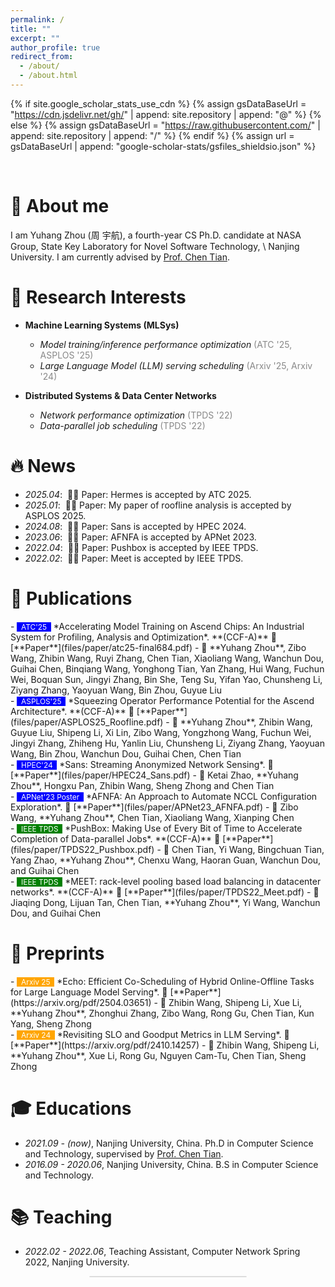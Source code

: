 ```yaml
---
permalink: /
title: ""
excerpt: ""
author_profile: true
redirect_from:
  - /about/
  - /about.html
---
```


{% if site.google_scholar_stats_use_cdn %}
{% assign gsDataBaseUrl = "https://cdn.jsdelivr.net/gh/" | append: site.repository | append: "@" %}
{% else %}
{% assign gsDataBaseUrl = "https://raw.githubusercontent.com/" | append: site.repository | append: "/" %}
{% endif %}
{% assign url = gsDataBaseUrl | append: "google-scholar-stats/gsfiles_shieldsio.json" %}

<span class='anchor' id='about-me'></span>

<br>


# 👋 About me
I am Yuhang Zhou (周 宇航), a fourth-year CS Ph.D. candidate at NASA Group, State Key Laboratory for Novel Software Technology, 
\\
Nanjing University. I am currently advised by [Prof. Chen Tian](https://cs.nju.edu.cn/tianchen/index.htm).  
<!-- This is my [CV](../files/yuhangzhou_CV.pdf). -->

# 🌱 Research Interests
- **Machine Learning Systems (MLSys)**
  - *Model training/inference performance optimization* <span style="color: #888;">(ATC '25, ASPLOS '25)</span>
  - *Large Language Model (LLM) serving scheduling* <span style="color: #888;">(Arxiv '25, Arxiv '24)</span>

- **Distributed Systems & Data Center Networks**
  - *Network performance optimization* <span style="color: #888;">(TPDS '22)</span>
  - *Data-parallel job scheduling* <span style="color: #888;">(TPDS '22)</span>


# 🔥 News
- *2025.04*: &nbsp;🎉🎉 Paper: Hermes is accepted by ATC 2025.
- *2025.01*: &nbsp;🎉🎉 Paper: My paper of roofline analysis is accepted by ASPLOS 2025.
- *2024.08*: &nbsp;🎉🎉 Paper: Sans is accepted by HPEC 2024.
- *2023.06*: &nbsp;🎉🎉 Paper: AFNFA is accepted by APNet 2023.
- *2022.04*: &nbsp;🎉🎉 Paper: Pushbox is accepted by IEEE TPDS.
- *2022.02*: &nbsp;🎉🎉 Paper: Meet is accepted by IEEE TPDS.


# 📝 Publications
<div class='paper-box-text' markdown="1">
- <span style="background-color: blue; color: white; font-size: 0.85em;">&nbsp;
  ATC'25 &nbsp;</span>
  *Accelerating Model Training on Ascend Chips: An Industrial System for Profiling, Analysis and Optimization*. **(CCF-A)** 📄 [**Paper**](files/paper/atc25-final684.pdf)
  - 👤 **Yuhang Zhou**, Zibo Wang, Zhibin Wang, Ruyi Zhang, Chen Tian, Xiaoliang Wang, Wanchun Dou, Guihai Chen, Binqiang Wang, Yonghong Tian, Yan Zhang, Hui Wang, Fuchun Wei, Boquan Sun, Jingyi Zhang, Bin She, Teng Su, Yifan Yao, Chunsheng Li, Ziyang Zhang, Yaoyuan Wang, Bin Zhou, Guyue Liu
</div>

<div class='paper-box-text' markdown="1">
- <span style="background-color: blue; color: white; font-size: 0.85em;">&nbsp;
  ASPLOS'25 &nbsp;</span>
  *Squeezing Operator Performance Potential for the Ascend Architecture*. **(CCF-A)** 📄 [**Paper**](files/paper/ASPLOS25_Roofline.pdf)
  - 👤 **Yuhang Zhou**, Zhibin Wang, Guyue Liu, Shipeng Li, Xi Lin, Zibo Wang, Yongzhong Wang, Fuchun Wei, Jingyi Zhang, Zhiheng Hu, Yanlin Liu, Chunsheng Li, Ziyang Zhang, Yaoyuan Wang, Bin Zhou, Wanchun Dou, Guihai Chen, Chen Tian
</div>

<div class='paper-box-text' markdown="1">
- <span style="background-color: blue; color: white; font-size: 0.85em;">&nbsp;
  HPEC'24 &nbsp;</span>
  *Sans: Streaming Anonymized Network Sensing*. 📄 [**Paper**](files/paper/HPEC24_Sans.pdf)
  - 👤 Ketai Zhao, **Yuhang Zhou**, Hongxu Pan, Zhibin Wang, Sheng Zhong and Chen Tian
</div>

<div class='paper-box-text' markdown="1">
- <span style="background-color: blue; color: white; font-size: 0.85em;">&nbsp;
  APNet'23 Poster &nbsp;</span>
  *AFNFA: An Approach to Automate NCCL Configuration Exploration*. 📄 [**Paper**](files/paper/APNet23_AFNFA.pdf)
  - 👤 Zibo Wang, **Yuhang Zhou**, Chen Tian, Xiaoliang Wang, Xianping Chen
</div>

<div class='paper-box-text' markdown="1">
- <span style="background-color: green; color: white; font-size: 0.85em;">&nbsp;
  IEEE TPDS &nbsp;</span>
  *PushBox: Making Use of Every Bit of Time to Accelerate Completion of Data-parallel Jobs*. **(CCF-A)** 📄 [**Paper**](files/paper/TPDS22_Pushbox.pdf)
  - 👤 Chen Tian, Yi Wang, Bingchuan Tian, Yang Zhao, **Yuhang Zhou**, Chenxu Wang, Haoran Guan, Wanchun Dou, and Guihai Chen
</div>

<div class='paper-box-text' markdown="1">
- <span style="background-color: green; color: white; font-size: 0.85em;">&nbsp;
  IEEE TPDS &nbsp;</span>
  *MEET: rack-level pooling based load balancing in datacenter networks*. **(CCF-A)** 📄 [**Paper**](files/paper/TPDS22_Meet.pdf)
  - 👤 Jiaqing Dong, Lijuan Tan, Chen Tian, **Yuhang Zhou**, Yi Wang, Wanchun Dou, and Guihai Chen
</div>


# 📰 Preprints
<div class='paper-box-text' markdown="1">
- <span style="background-color: orange; color: white; font-size: 0.85em;">&nbsp;
  Arxiv 25 &nbsp;</span>
  *Echo: Efficient Co-Scheduling of Hybrid Online-Offline Tasks for Large Language Model Serving*. 📄 [**Paper**](https://arxiv.org/pdf/2504.03651)
  - 👤 Zhibin Wang, Shipeng Li, Xue Li, **Yuhang Zhou**, Zhonghui Zhang, Zibo Wang, Rong Gu, Chen Tian, Kun Yang, Sheng Zhong
</div>

<div class='paper-box-text' markdown="1">
- <span style="background-color: orange; color: white; font-size: 0.85em;">&nbsp;
  Arxiv 24 &nbsp;</span>
  *Revisiting SLO and Goodput Metrics in LLM Serving*. 📄 [**Paper**](https://arxiv.org/pdf/2410.14257)
  - 👤 Zhibin Wang, Shipeng Li, **Yuhang Zhou**, Xue Li, Rong Gu, Nguyen Cam-Tu, Chen Tian, Sheng Zhong
</div>

<!-- 
# 🎖 Honors and Awards
- *2024.12*: Received (my second) National Scholarship for Ph.D. students.
- *2022.12*: Received National Scholarship for Ph.D. students.
- *2017.12*: Awarded National Scholarship for Undergraduate students. -->

# 🎓 Educations
- *2021.09 - (now)*, Nanjing University, China. Ph.D in Computer Science and Technology, supervised by [Prof. Chen Tian](https://cs.nju.edu.cn/tianchen/index.htm).
- *2016.09 - 2020.06*, Nanjing University, China. B.S in Computer Science and Technology.

<!-- # 💻 Internships
- *2023.01 - (now)*, Huawei, China, supervised by Jingyi Zhang.
- *2022.07 - 2022.12*, Pengcheng Lab, China, supervised by Bingqiang Wang. -->

# 📚 Teaching
- *2022.02 - 2022.06*, Teaching Assistant, Computer Network Spring 2022, Nanjing University.

<!-- <div style="width: 250px; height: 250px; margin: auto; border: 1px solid #ddd; border-radius: 10px;">
  <script type="text/javascript" id="clstr_globe" src="https://clustrmaps.com/globe.js?d=qW1Hdbab0yqtSVhvkgvntv3GDKfftXspfZhTGV-XIWM"></script>
</div> -->

<div style="width: 250px; margin: auto; border: 1px solid #ddd; border-radius: 10px;">
  <script type="text/javascript" id="clustrmaps" src="//clustrmaps.com/map_v2.js?d=qW1Hdbab0yqtSVhvkgvntv3GDKfftXspfZhTGV-XIWM&cl=ffffff&w=a"></script>
</div>